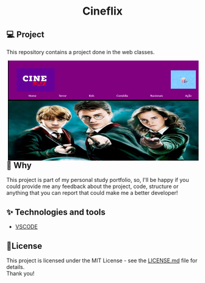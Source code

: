 <h1 align="center">Cineflix</h1>

## 💻 Project
This repository contains a project done in the web classes.

<img align="right" width="500px" src="./print-cineflix.PNG" />

## 🔑 Why
 This project is part of my personal study portfolio, so, I'll be happy if you could provide me any feedback about the project, code, structure or anything that you can report that could make me a better developer! 

## ✨ Technologies and tools
- [VSCODE](https://code.visualstudio.com/)

## 📄License
This project is licensed under the MIT License - see the [LICENSE.md](LICENSE.md) file for details.
<br>
Thank you!

<br>
 
